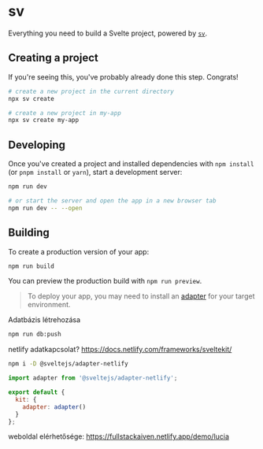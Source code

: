 # sv

Everything you need to build a Svelte project, powered by [`sv`](https://github.com/sveltejs/cli).

## Creating a project

If you're seeing this, you've probably already done this step. Congrats!

```bash
# create a new project in the current directory
npx sv create

# create a new project in my-app
npx sv create my-app
```

## Developing

Once you've created a project and installed dependencies with `npm install` (or `pnpm install` or `yarn`), start a development server:

```bash
npm run dev

# or start the server and open the app in a new browser tab
npm run dev -- --open
```

## Building

To create a production version of your app:

```bash
npm run build
```

You can preview the production build with `npm run preview`.

> To deploy your app, you may need to install an [adapter](https://svelte.dev/docs/kit/adapters) for your target environment.



Adatbázis létrehozása
```bash
npm run db:push
```

netlify adatkapcsolat?
https://docs.netlify.com/frameworks/sveltekit/
```bash
npm i -D @sveltejs/adapter-netlify
```

```js
import adapter from '@sveltejs/adapter-netlify';

export default {
  kit: {
    adapter: adapter()
  }
};
```

weboldal elérhetősége:
https://fullstackaiven.netlify.app/demo/lucia